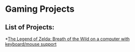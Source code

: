 <h1>Gaming Projects</h1>

<h2>List of Projects:</h2>

*<a href="">The Legend of Zelda: Breath of the Wild on a computer with keyboard/mouse support</a>
